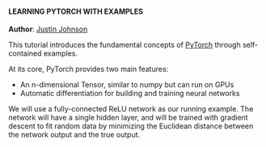 #### LEARNING PYTORCH WITH EXAMPLES

__Author__: [Justin Johnson](#)

This tutorial introduces the fundamental concepts of [PyTorch](#) through self-contained examples.

At its core, PyTorch provides two main features:

- An n-dimensional Tensor, similar to numpy but can run on GPUs
- Automatic differentiation for building and training neural networks

We will use a fully-connected ReLU network as our running example. The network will have a single hidden layer, and will be trained with gradient descent to fit random data by minimizing the Euclidean distance between the network output and the true output.